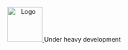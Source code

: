 <p align="center">
  <a href="https://github.com/GalStack/rema-js">
    <img src="https://i.ibb.co/3TXfKH7/remajs.png" alt="Logo" height="80">
  </a>
Under heavy development
</p>
